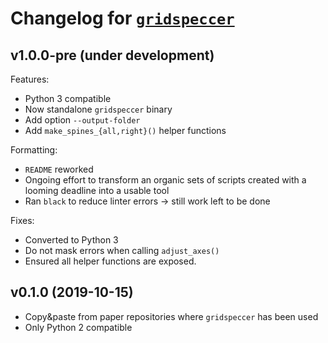 
# Changelog for [`gridspeccer`](https://githuib.com/obreitwi/gridspeccer)

## v1.0.0-pre (under development)

Features:
* Python 3 compatible
* Now standalone `gridspeccer` binary
* Add option `--output-folder`
* Add `make_spines_{all,right}()` helper functions

Formatting:
* `README` reworked
* Ongoing effort to transform an organic sets of scripts created with a looming deadline into a usable tool
* Ran `black` to reduce linter errors -> still work left to be done

Fixes:
* Converted to Python 3
* Do not mask errors when calling `adjust_axes()`
* Ensured all helper functions are exposed.

## v0.1.0 (2019-10-15)

* Copy&paste from paper repositories where `gridspeccer` has been used
* Only Python 2 compatible
